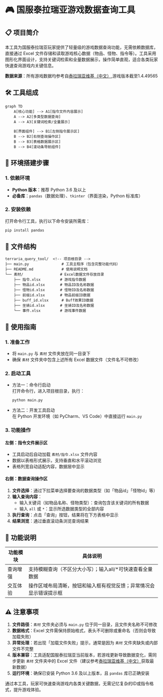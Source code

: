 # 🎮 国服泰拉瑞亚游戏数据查询工具

## 📋 项目简介

本工具为国服泰拉瑞亚玩家提供了轻量级的游戏数据查询功能，无需依赖数据库，直接通过 Excel 文件存储和读取游戏核心数据（物品、怪物、指令等）。工具采用图形化界面设计，支持关键词检索和全量数据展示，操作简单直观，适合各类玩家快速查询游戏内关键信息。

**数据来源**：所有游戏数据均参考自[泰拉瑞亚维基（中文）](https://terraria.wiki.gg/zh/),游戏版本截至1.4.49565

## 🛠️ 工具组成

```mermaid
graph TD
    A[核心功能] --> A1[指令文件内容展示]
    A --> A2[多类型数据查询]
    A --> A3[关键词检索/全量展示]

    B[界面组件] --> B1[左侧指令展示区]
    B --> B2[右侧查询操作区]
    B --> B3[表格数据展示区]
    B --> B4[滚动条导航组件]
```

## 🔧 环境搭建步骤

### 1. 依赖环境

- **Python 版本**：推荐 Python 3.6 及以上
- **必备库**：`pandas`（数据处理）、`tkinter`（界面渲染，Python 标准库）

### 2. 安装依赖

打开命令行工具，执行以下命令安装所需库：

```bash
pip install pandas
```

## 📂 文件结构

```
terraria_query_tool/  <!-- 项目根目录 -->
├── main.py               # 工具主程序（包含完整功能代码）
├── README.md             # 使用说明文档
└── 素材/                 # Excel数据文件存放目录
    ├── 指令.xlsx         # 游戏指令数据
    ├── 物品id.xlsx       # 物品ID及名称数据
    ├── 怪物id.xlsx       # 怪物ID及名称数据
    ├── 前缀id.xlsx       # 物品前缀ID数据
    ├── buff_id.xlsx      # Buff效果ID数据
    ├── 坐骑id.xlsx       # 坐骑ID及名称数据
    └── 事件.xlsx         # 游戏事件数据
```

## 🚀 使用指南

### 1. 准备工作

- 将 `main.py` 与 `素材` 文件夹放在同一目录下
- 确保 `素材` 文件夹中包含上述所有 Excel 数据文件（文件名不可修改）

### 2. 启动工具

- 方法一：命令行启动  
  打开命令行，进入项目根目录，执行：
  ```bash
  python main.py
  ```

- 方法二：开发工具启动  
  在 Python 开发环境（如 PyCharm、VS Code）中直接运行 `main.py`

### 3. 功能操作

#### 左侧：指令文件展示区
- 工具启动后自动加载 `素材/指令.xlsx` 文件内容
- 数据以表格形式展示，支持垂直和水平滚动浏览
- 表格列宽自动适配内容，数据居中显示

#### 右侧：数据查询操作区
1. **文件选择**：通过下拉菜单选择要查询的数据类型（如「物品id」「怪物id」等）
2. **输入查询内容**：
   - 输入关键词（如物品名称、怪物类型）：查询包含该关键词的所有数据
   - 输入 `all` 或 `*`：显示所选数据类型的全部内容
3. **执行查询**：点击「查询」按钮，结果将在下方表格中显示
4. **结果浏览**：通过垂直滚动条浏览查询结果

## 📝 功能说明

| 功能模块         | 具体说明                                                                 |
|------------------|--------------------------------------------------------------------------|
| 查询增强         | 支持模糊查询（不区分大小写）；输入all/*可快速查看全量数据                |
| 交互体验         | 操作区域布局清晰，按钮和输入框有视觉反馈；异常情况会显示错误提示框       |

## ⚠️ 注意事项

1. **文件路径**：`素材` 文件夹必须与 `main.py` 位于同一目录，且文件夹名称不可修改
2. **数据格式**：Excel 文件需保持原始格式，表头不可删除或重命名（否则会导致加载失败）
3. **异常处理**：若出现「加载文件失败」提示，通常是因为 `素材` 文件夹缺失或内部文件不完整
4. **版本兼容**：工具适配国服泰拉瑞亚当前版本，若游戏更新导致数据变化，需同步更新 `素材` 文件夹中的 Excel 文件（建议参考[泰拉瑞亚维基（中文）](https://terraria.wiki.gg/zh/)获取最新数据）
5. **运行环境**：确保已安装 Python 3.6 及以上版本，且 `pandas` 库已正确安装


通过本工具，玩家可快速查询游戏内各类关键数据，无需记忆复杂的ID或指令格式，提升游戏体验。



